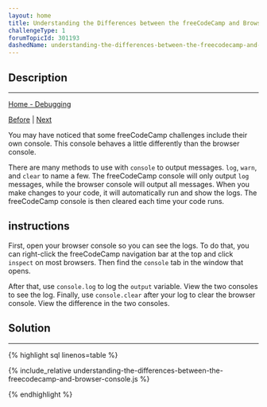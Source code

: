 ```yaml
---
layout: home
title: Understanding the Differences between the freeCodeCamp and Browser Console
challengeType: 1
forumTopicId: 301193
dashedName: understanding-the-differences-between-the-freecodecamp-and-browser-console
---
```


<div class="row">
<div class="columnStmt" markdown="1">

## Description
------

[Home - Debugging](../debugging/README.md)

[Before](./use-the-javascript-console-to-check-the-value-of-a-variable.md)  | [Next](./use-typeof-to-check-the-type-of-a-variable.md)

You may have noticed that some freeCodeCamp challenges include their own console. This console behaves a little differently than the browser console.

There are many methods to use with `console` to output messages. `log`, `warn`, and `clear` to name a few. The freeCodeCamp console will only output `log` messages, while the browser console will output all messages. When you make changes to your code, it will automatically run and show the logs. The freeCodeCamp console is then cleared each time your code runs.

##  instructions 

First, open your browser console so you can see the logs. To do that, you can right-click the freeCodeCamp navigation bar at the top and click `inspect` on most browsers. Then find the `console` tab in the window that opens.

After that, use `console.log` to log the `output` variable. View the two consoles to see the log. Finally, use `console.clear` after your log to clear the browser console. View the difference in the two consoles.

</div>
<div class="columnSol" markdown="1">

## Solution
------

{% highlight sql linenos=table %}

{% include_relative understanding-the-differences-between-the-freecodecamp-and-browser-console.js %}

{% endhighlight %}

</div>
</div>


